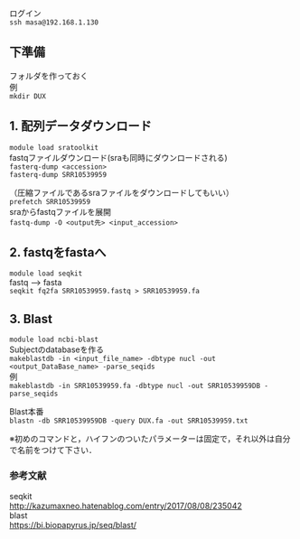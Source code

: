 ログイン  
`ssh masa@192.168.1.130`

## 下準備
フォルダを作っておく  
例  
`mkdir DUX`

## 1. 配列データダウンロード
`module load sratoolkit`  
fastqファイルダウンロード(sraも同時にダウンロードされる)  
`fasterq-dump <accession>`  
`fasterq-dump SRR10539959`  

（圧縮ファイルであるsraファイルをダウンロードしてもいい）  
`prefetch SRR10539959`  
sraからfastqファイルを展開  
`fastq-dump -O <output先> <input_accession>`

## 2. fastqをfastaへ
`module load seqkit`  
fastq --> fasta  
`seqkit fq2fa SRR10539959.fastq > SRR10539959.fa`  

## 3. Blast
`module load ncbi-blast`  
Subjectのdatabaseを作る  
`makeblastdb -in <input_file_name> -dbtype nucl -out <output_DataBase_name> -parse_seqids`  
例  
`makeblastdb -in SRR10539959.fa -dbtype nucl -out SRR10539959DB -parse_seqids`  

Blast本番  
`blastn -db SRR10539959DB -query DUX.fa -out SRR10539959.txt`  

※初めのコマンドと，ハイフンのついたパラメーターは固定で，それ以外は自分で名前をつけて下さい．

### 参考文献
seqkit  
http://kazumaxneo.hatenablog.com/entry/2017/08/08/235042  
blast  
https://bi.biopapyrus.jp/seq/blast/

